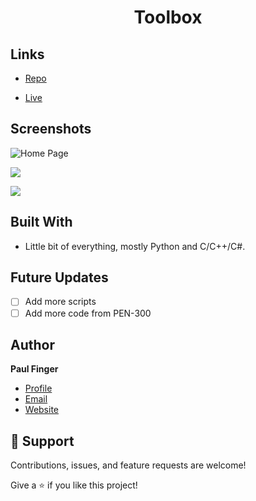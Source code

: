 <h1 align="center">Toolbox</h1>

<p align="center"><This is where I stick useful scripts and custom code that's sufficiently portable</p>

## Links

- [Repo](https://github.com/t00r0/toolbox "Toolbox Repo")

- [Live](<Homepage url> "Live View")

## Screenshots

![Home Page](/screenshots/1.png "Home Page")

![](/screenshots/2.png)

![](/screenshots/3.png)

## Built With

- Little bit of everything, mostly Python and C/C++/C#.

## Future Updates

- [ ] Add more scripts
- [ ] Add more code from PEN-300

## Author

**Paul Finger**

- [Profile](https://github.com/t00r0/ "Paul Finger")
- [Email](mailto:paulmfinger@gmail.com?subject=Hi "Hi!")
- [Website](https://<WIP> "Welcome")

## 🤝 Support

Contributions, issues, and feature requests are welcome!

Give a ⭐️ if you like this project!
